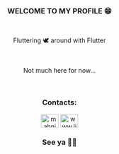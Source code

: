 
<br/>

<h3 align="center"><b>WELCOME TO MY PROFILE 😁</b></h2>
<br/>

<p align= "center">Fluttering 🕊 around with Flutter</p>
<br/>

<p align= "center">Not much here for now...</p>
<br/>
<h3 align="center">Contacts:</h3>
<p align="center">
<a href="https://twitter.com/mahnioua" target="blank"><img align="center" src="https://raw.githubusercontent.com/rahuldkjain/github-profile-readme-generator/master/src/images/icons/Social/twitter.svg" alt="mahnioua" height="30" width="40" /></a>
<a href="https://linkedin.com/in/www.linkedin.com/in/mohamedaminehnioua" target="blank"><img align="center" src="https://raw.githubusercontent.com/rahuldkjain/github-profile-readme-generator/master/src/images/icons/Social/linked-in-alt.svg" alt="www.linkedin.com/in/mohamedaminehnioua" height="30" width="40" /></a>
</p>

<h3 align="center"><b>See ya 🐱‍🏍</b></h2>
